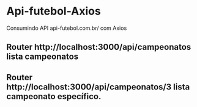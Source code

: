 # Api-futebol-Axios
Consumindo API api-futebol.com.br/ com Axios

## Router http://localhost:3000/api/campeonatos lista campeonatos

## Router http://localhost:3000/api/campeonatos/3 lista campeonato específico.
